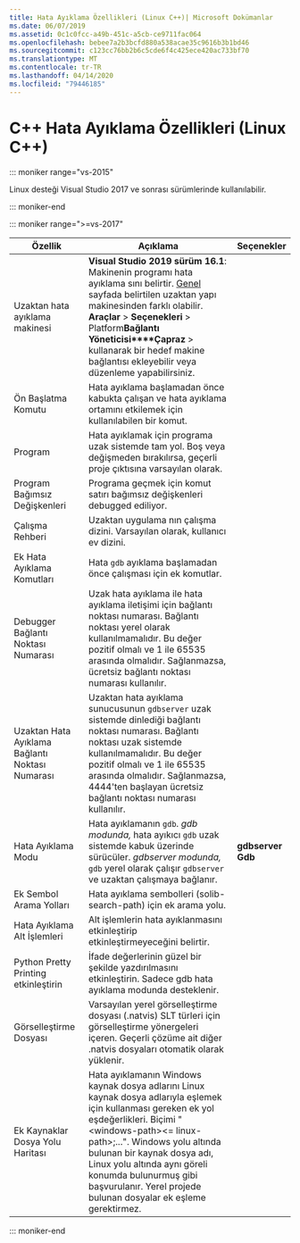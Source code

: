 ```yaml
---
title: Hata Ayıklama Özellikleri (Linux C++)| Microsoft Dokümanlar
ms.date: 06/07/2019
ms.assetid: 0c1c0fcc-a49b-451c-a5cb-ce9711fac064
ms.openlocfilehash: bebee7a2b3bcfd880a538acae35c9616b3b1bd46
ms.sourcegitcommit: c123cc76bb2b6c5cde6f4c425ece420ac733bf70
ms.translationtype: MT
ms.contentlocale: tr-TR
ms.lasthandoff: 04/14/2020
ms.locfileid: "79446185"
---
```

# <a name="c-debugging-properties-linux-c"></a>C++ Hata Ayıklama Özellikleri (Linux C++)

::: moniker range="vs-2015"

Linux desteği Visual Studio 2017 ve sonrası sürümlerinde kullanılabilir.

::: moniker-end

::: moniker range=">=vs-2017"

| Özellik | Açıklama | Seçenekler |
|--|--|--|
| Uzaktan hata ayıklama makinesi | **Visual Studio 2019 sürüm 16.1**: Makinenin programı hata ayıklama sını belirtir. [Genel](general-linux.md) sayfada belirtilen uzaktan yapı makinesinden farklı olabilir. **Araçlar** > **Seçenekleri** > Platform**Bağlantı Yöneticisi****Çapraz** > kullanarak bir hedef makine bağlantısı ekleyebilir veya düzenleme yapabilirsiniz. |
| Ön Başlatma Komutu | Hata ayıklama başlamadan önce kabukta çalışan ve hata ayıklama ortamını etkilemek için kullanılabilen bir komut. |
| Program | Hata ayıklamak için programa uzak sistemde tam yol. Boş veya değişmeden bırakılırsa, geçerli proje çıktısına varsayılan olarak. |
| Program Bağımsız Değişkenleri | Programa geçmek için komut satırı bağımsız değişkenleri debugged ediliyor. |
| Çalışma Rehberi | Uzaktan uygulama nın çalışma dizini. Varsayılan olarak, kullanıcı ev dizini. |
| Ek Hata Ayıklama Komutları | Hata `gdb` ayıklama başlamadan önce çalışması için ek komutlar. |
| Debugger Bağlantı Noktası Numarası | Uzak hata ayıklama ile hata ayıklama iletişimi için bağlantı noktası numarası. Bağlantı noktası yerel olarak kullanılmamalıdır. Bu değer pozitif olmalı ve 1 ile 65535 arasında olmalıdır. Sağlanmazsa, ücretsiz bağlantı noktası numarası kullanılır. |
| Uzaktan Hata Ayıklama Bağlantı Noktası Numarası | Uzaktan hata ayıklama sunucusunun `gdbserver` uzak sistemde dinlediği bağlantı noktası numarası. Bağlantı noktası uzak sistemde kullanılmamalıdır. Bu değer pozitif olmalı ve 1 ile 65535 arasında olmalıdır. Sağlanmazsa, 4444'ten başlayan ücretsiz bağlantı noktası numarası kullanılır. |
| Hata Ayıklama Modu | Hata ayıklamanın `gdb`. *gdb modunda,* hata ayıkıcı `gdb` uzak sistemde kabuk üzerinde sürücüler. *gdbserver modunda,* `gdb` yerel olarak çalışır `gdbserver` ve uzaktan çalışmaya bağlanır. | **gdbserver**<br/>**Gdb** |
| Ek Sembol Arama Yolları | Hata ayıklama sembolleri (solib-search-path) için ek arama yolu. |
| Hata Ayıklama Alt İşlemleri | Alt işlemlerin hata ayıklanmasını etkinleştirip etkinleştirmeyeceğini belirtir. |
| Python Pretty Printing etkinleştirin | İfade değerlerinin güzel bir şekilde yazdırılmasını etkinleştirin. Sadece gdb hata ayıklama modunda desteklenir. |
| Görselleştirme Dosyası | Varsayılan yerel görselleştirme dosyası (.natvis) SLT türleri için görselleştirme yönergeleri içeren. Geçerli çözüme ait diğer .natvis dosyaları otomatik olarak yüklenir. |
| Ek Kaynaklar Dosya Yolu Haritası | Hata ayıklamanın Windows kaynak dosya adlarını Linux kaynak dosya adlarıyla eşlemek için kullanması gereken ek yol eşdeğerlikleri. Biçimi "\<windows-path>\<= linux-path>;...". Windows yolu altında bulunan bir kaynak dosya adı, Linux yolu altında aynı göreli konumda bulunurmuş gibi başvurulanır. Yerel projede bulunan dosyalar ek eşleme gerektirmez. |

::: moniker-end
